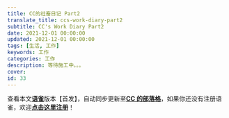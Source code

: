 ```yaml
---
title: CC的社畜日记 Part2
translate_title: ccs-work-diary-part2
subtitle: CC's Work Diary Part2
date: 2021-12-01 00:00:00
updated: 2021-12-01 00:00:00
tags: [生活, 工作]
keywords: 工作
categories: 工作
description: 等待施工中。。。
cover:
id: 33
---
```


查看本文[**语雀**](https://www.yuque.com/ccknbc/blog/)版本【首发】，自动同步更新至[**CC 的部落格**](https://blog.ccknbc.cc/posts/ccs-work-diary-part2)，如果你还没有注册语雀，欢迎[**点击这里注册**]()！
​
